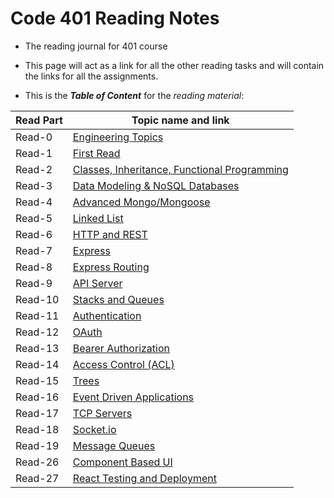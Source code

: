 # Code 401 Reading Notes

* The reading journal for 401 course

* This page will act as a link for all the other reading tasks and will contain the links for all the assignments.

* This is the ***Table of Content*** for the *reading material*:


 

| Read Part                    |       Topic name and link
-------------------------------|-----------------------------------
| Read-0                      |[Engineering Topics](https://ammarBadwan-401-advanced-javascript.github.io/reading-notes-401/class-00)
| Read-1                       |[First Read](https://ammarBadwan-401-advanced-javascript.github.io/reading-notes-401/class-01)
| Read-2                       |[Classes, Inheritance, Functional Programming](https://ammarBadwan-401-advanced-javascript.github.io/reading-notes-401/class-02)
| Read-3                       |[Data Modeling & NoSQL Databases](https://ammarBadwan-401-advanced-javascript.github.io/reading-notes-401/class-03)
| Read-4                       |[Advanced Mongo/Mongoose](https://ammarBadwan-401-advanced-javascript.github.io/reading-notes-401/class-04)
| Read-5                       |[Linked List](https://ammarBadwan-401-advanced-javascript.github.io/reading-notes-401/class-05)
| Read-6                       |[HTTP and REST](https://ammarBadwan-401-advanced-javascript.github.io/reading-notes-401/class-06)
| Read-7                       |[Express](https://ammarBadwan-401-advanced-javascript.github.io/reading-notes-401/class-07)
| Read-8                       |[Express Routing](https://ammarBadwan-401-advanced-javascript.github.io/reading-notes-401/class-08)
| Read-9                       |[API Server](https://ammarBadwan-401-advanced-javascript.github.io/reading-notes-401/class-09)
| Read-10                      |[Stacks and Queues](https://ammarBadwan-401-advanced-javascript.github.io/reading-notes-401/class-10)
| Read-11                      |[Authentication](https://ammarBadwan-401-advanced-javascript.github.io/reading-notes-401/class-11)
| Read-12                      |[OAuth](https://ammarBadwan-401-advanced-javascript.github.io/reading-notes-401/class-12)
| Read-13                      |[Bearer Authorization](https://ammarBadwan-401-advanced-javascript.github.io/reading-notes-401/class-13)
| Read-14                      |[Access Control (ACL)](https://ammarBadwan-401-advanced-javascript.github.io/reading-notes-401/class-14)
| Read-15                      |[Trees](https://ammarBadwan-401-advanced-javascript.github.io/reading-notes-401/class-15)
| Read-16                      |[Event Driven Applications](https://ammarBadwan-401-advanced-javascript.github.io/reading-notes-401/class-16)
| Read-17                      |[TCP Servers](https://ammarBadwan-401-advanced-javascript.github.io/reading-notes-401/class-17)
| Read-18                      |[Socket.io](https://ammarBadwan-401-advanced-javascript.github.io/reading-notes-401/class-18)
| Read-19                      |[Message Queues](https://ammarBadwan-401-advanced-javascript.github.io/reading-notes-401/class-19)
| Read-26                      |[Component Based UI](https://ammarBadwan-401-advanced-javascript.github.io/reading-notes-401/class-26)
| Read-27                      |[React Testing and Deployment](https://ammarBadwan-401-advanced-javascript.github.io/reading-notes-401/class-27)